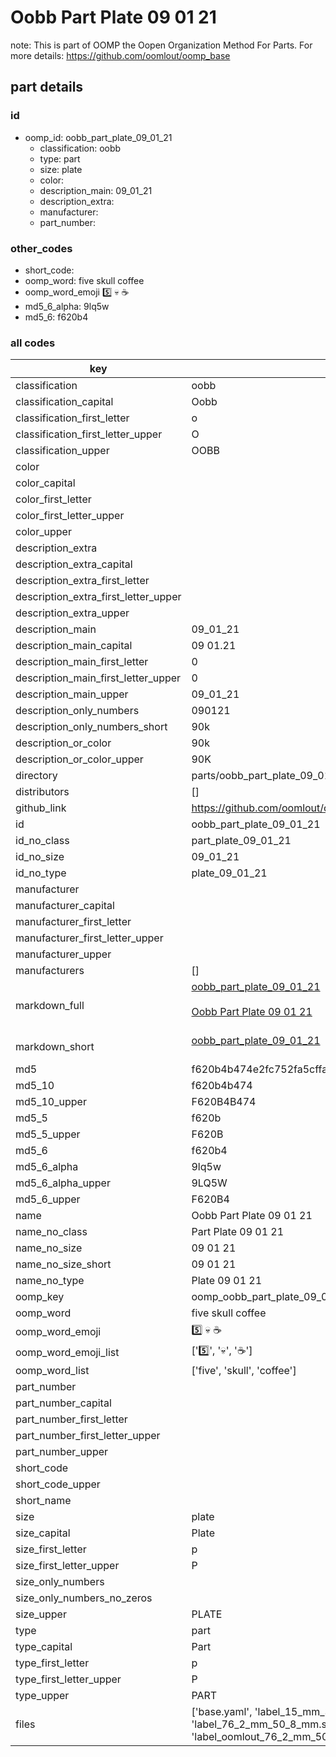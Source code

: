 # Oobb Part Plate 09 01 21  

note: This is part of OOMP the Oopen Organization Method For Parts. For more details: https://github.com/oomlout/oomp_base

##  part details





### id
* oomp_id: oobb_part_plate_09_01_21
  * classification: oobb
  * type: part
  * size: plate
  * color: 
  * description_main: 09_01_21
  * description_extra: 
  * manufacturer: 
  * part_number: 

### other_codes
* short_code: 
* oomp_word: five skull coffee
* oomp_word_emoji :five: :skull: :coffee:
* md5_6_alpha: 9lq5w
* md5_6: f620b4

### all codes 
| key | value |  
| --- | --- |  
| classification | oobb |  
| classification_capital | Oobb |  
| classification_first_letter | o |  
| classification_first_letter_upper | O |  
| classification_upper | OOBB |  
| color |  |  
| color_capital |  |  
| color_first_letter |  |  
| color_first_letter_upper |  |  
| color_upper |  |  
| description_extra |  |  
| description_extra_capital |  |  
| description_extra_first_letter |  |  
| description_extra_first_letter_upper |  |  
| description_extra_upper |  |  
| description_main | 09_01_21 |  
| description_main_capital | 09 01.21 |  
| description_main_first_letter | 0 |  
| description_main_first_letter_upper | 0 |  
| description_main_upper | 09_01_21 |  
| description_only_numbers | 090121 |  
| description_only_numbers_short | 90k |  
| description_or_color | 90k |  
| description_or_color_upper | 90K |  
| directory | parts/oobb_part_plate_09_01_21 |  
| distributors | [] |  
| github_link | https://github.com/oomlout/oomlout_oomp_part_src/tree/main/parts/oobb_part_plate_09_01_21/working |  
| id | oobb_part_plate_09_01_21 |  
| id_no_class | part_plate_09_01_21 |  
| id_no_size | 09_01_21 |  
| id_no_type | plate_09_01_21 |  
| manufacturer |  |  
| manufacturer_capital |  |  
| manufacturer_first_letter |  |  
| manufacturer_first_letter_upper |  |  
| manufacturer_upper |  |  
| manufacturers | [] |  
| markdown_full | [oobb_part_plate_09_01_21](https://github.com/oomlout/oomlout_oomp_part_src/tree/main/parts/oobb_part_plate_09_01_21/working)<br>[](https://github.com/oomlout/oomlout_oomp_part_src/tree/main/parts/oobb_part_plate_09_01_21/working)<br>[Oobb Part Plate 09 01 21](https://github.com/oomlout/oomlout_oomp_part_src/tree/main/parts/oobb_part_plate_09_01_21/working)<br><br> |  
| markdown_short | [oobb_part_plate_09_01_21](https://github.com/oomlout/oomlout_oomp_part_src/tree/main/parts/oobb_part_plate_09_01_21/working)<br><br> |  
| md5 | f620b4b474e2fc752fa5cffa2c044171 |  
| md5_10 | f620b4b474 |  
| md5_10_upper | F620B4B474 |  
| md5_5 | f620b |  
| md5_5_upper | F620B |  
| md5_6 | f620b4 |  
| md5_6_alpha | 9lq5w |  
| md5_6_alpha_upper | 9LQ5W |  
| md5_6_upper | F620B4 |  
| name | Oobb Part Plate 09 01 21 |  
| name_no_class | Part Plate 09 01 21 |  
| name_no_size | 09 01 21 |  
| name_no_size_short | 09 01 21 |  
| name_no_type | Plate 09 01 21 |  
| oomp_key | oomp_oobb_part_plate_09_01_21 |  
| oomp_word | five skull coffee |  
| oomp_word_emoji | :five: :skull: :coffee: |  
| oomp_word_emoji_list | [':five:', ':skull:', ':coffee:'] |  
| oomp_word_list | ['five', 'skull', 'coffee'] |  
| part_number |  |  
| part_number_capital |  |  
| part_number_first_letter |  |  
| part_number_first_letter_upper |  |  
| part_number_upper |  |  
| short_code |  |  
| short_code_upper |  |  
| short_name |  |  
| size | plate |  
| size_capital | Plate |  
| size_first_letter | p |  
| size_first_letter_upper | P |  
| size_only_numbers |  |  
| size_only_numbers_no_zeros |  |  
| size_upper | PLATE |  
| type | part |  
| type_capital | Part |  
| type_first_letter | p |  
| type_first_letter_upper | P |  
| type_upper | PART |  
| files | ['base.yaml', 'label_15_mm_30_mm.pdf', 'label_15_mm_30_mm.svg', 'label_76_2_mm_50_8_mm.pdf', 'label_76_2_mm_50_8_mm.svg', 'label_oomlout_76_2_mm_50_8_mm.pdf', 'label_oomlout_76_2_mm_50_8_mm.svg', 'readme.md', 'working.json', 'working.yaml'] |  
